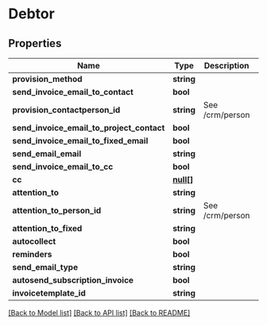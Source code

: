 # Debtor

## Properties

 Name                                      | Type              | Description     | Notes      
-------------------------------------------|-------------------|-----------------|------------
 **provision_method**                      | **string**        |                 | [optional] 
 **send_invoice_email_to_contact**         | **bool**          |                 | [optional] 
 **provision_contactperson_id**            | **string**        | See /crm/person | [optional] 
 **send_invoice_email_to_project_contact** | **bool**          |                 | [optional] 
 **send_invoice_email_to_fixed_email**     | **bool**          |                 | [optional] 
 **send_email_email**                      | **string**        |                 | [optional] 
 **send_invoice_email_to_cc**              | **bool**          |                 | [optional] 
 **cc**                                    | [**null[]**](.md) |                 | [optional] 
 **attention_to**                          | **string**        |                 | [optional] 
 **attention_to_person_id**                | **string**        | See /crm/person | [optional] 
 **attention_to_fixed**                    | **string**        |                 | [optional] 
 **autocollect**                           | **bool**          |                 | [optional] 
 **reminders**                             | **bool**          |                 | [optional] 
 **send_email_type**                       | **string**        |                 | [optional] 
 **autosend_subscription_invoice**         | **bool**          |                 | [optional] 
 **invoicetemplate_id**                    | **string**        |                 | [optional] 

[[Back to Model list]](../../README.md#documentation-for-models) [[Back to API list]](../../README.md#documentation-for-api-endpoints) [[Back to README]](../../README.md)


